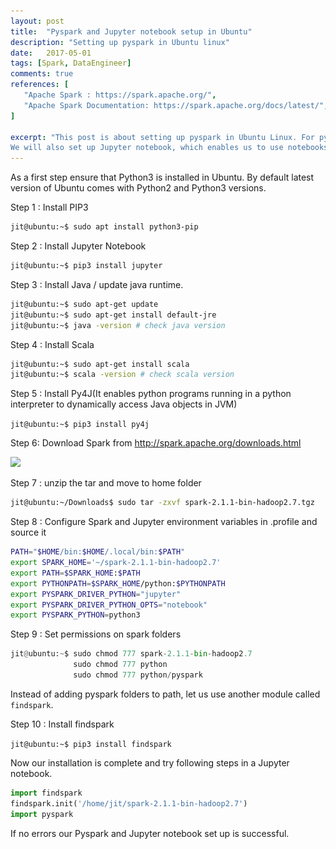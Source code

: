 ```yaml
---
layout: post
title:  "Pyspark and Jupyter notebook setup in Ubuntu"
description: "Setting up pyspark in Ubuntu linux"
date:   2017-05-01
tags: [Spark, DataEngineer]
comments: true
references: [
   "Apache Spark : https://spark.apache.org/",
   "Apache Spark Documentation: https://spark.apache.org/docs/latest/",
]

excerpt: "This post is about setting up pyspark in Ubuntu Linux. For python programmers interested in doing data engineering, pyspark is a very good option.
We will also set up Jupyter notebook, which enables us to use notebooks to write Spark programs."
---
```


As a first step ensure that Python3 is installed in Ubuntu. By default latest version of Ubuntu comes with Python2 and Python3 versions. 

Step 1 : Install PIP3

```bash
jit@ubuntu:~$ sudo apt install python3-pip

```

Step 2 : Install Jupyter Notebook

```bash
jit@ubuntu:~$ pip3 install jupyter

```

Step 3 : Install Java / update java runtime.

```bash
jit@ubuntu:~$ sudo apt-get update
jit@ubuntu:~$ sudo apt-get install default-jre
jit@ubuntu:~$ java -version # check java version

```

Step 4 : Install Scala   

```bash
jit@ubuntu:~$ sudo apt-get install scala  
jit@ubuntu:~$ scala -version # check scala version
```

Step 5 : Install Py4J(It enables python programs running in a python interpreter to dynamically access Java objects in JVM)

`jit@ubuntu:~$ pip3 install py4j`

Step 6: Download Spark from <http://spark.apache.org/downloads.html>   

![](..\..\images\2017-05-24-21-59-43.png)  

Step 7 : unzip the tar and move to home folder 

```bash 
jit@ubuntu:~/Downloads$ sudo tar -zxvf spark-2.1.1-bin-hadoop2.7.tgz 
```

Step 8 : Configure Spark and Jupyter environment variables in .profile  and source it 

```bash
PATH="$HOME/bin:$HOME/.local/bin:$PATH"
export SPARK_HOME='~/spark-2.1.1-bin-hadoop2.7'
export PATH=$SPARK_HOME:$PATH
export PYTHONPATH=$SPARK_HOME/python:$PYTHONPATH
export PYSPARK_DRIVER_PYTHON="jupyter"
export PYSPARK_DRIVER_PYTHON_OPTS="notebook"
export PYSPARK_PYTHON=python3

```

Step 9 : Set permissions on spark folders  

```python
jit@ubuntu:~$ sudo chmod 777 spark-2.1.1-bin-hadoop2.7
              sudo chmod 777 python
              sudo chmod 777 python/pyspark
```

Instead of adding pyspark folders to path, let us use another module called `findspark`.  

Step 10 : Install findspark  

`jit@ubuntu:~$ pip3 install findspark`  

Now our installation is complete and try following steps in a Jupyter notebook.  

```python
import findspark
findspark.init('/home/jit/spark-2.1.1-bin-hadoop2.7')
import pyspark
```

If no errors our Pyspark and Jupyter notebook set up is successful. 
